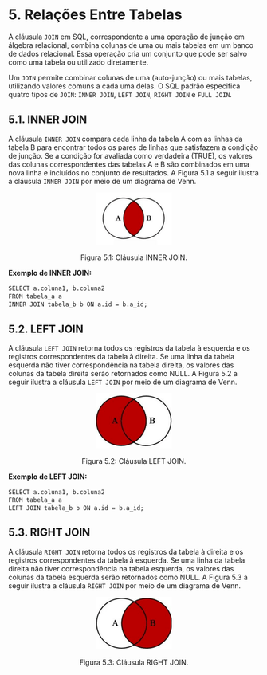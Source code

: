 # 5. Relações Entre Tabelas

A cláusula `JOIN` em SQL, correspondente a uma operação de junção em álgebra relacional, combina colunas de uma ou mais tabelas em um banco de dados relacional. Essa operação cria um conjunto que pode ser salvo como uma tabela ou utilizado diretamente.

Um `JOIN` permite combinar colunas de uma (auto-junção) ou mais tabelas, utilizando valores comuns a cada uma delas. O SQL padrão especifica quatro tipos de `JOIN`: `INNER JOIN`, `LEFT JOIN`, `RIGHT JOIN` e `FULL JOIN`.

## 5.1. INNER JOIN

A cláusula `INNER JOIN` compara cada linha da tabela A com as linhas da tabela B para encontrar todos os pares de linhas que satisfazem a condição de junção. Se a condição for avaliada como verdadeira (TRUE), os valores das colunas correspondentes das tabelas A e B são combinados em uma nova linha e incluídos no conjunto de resultados. A Figura 5.1 a seguir ilustra a cláusula `INNER JOIN` por meio de um diagrama de Venn.

<div align="center">
    <img src="../imgs/inner_join.png" width="30%" style="max-height: 50vh;"/>
    <p>Figura 5.1: Cláusula INNER JOIN.</p>
</div>

**Exemplo de INNER JOIN:**

```
SELECT a.coluna1, b.coluna2
FROM tabela_a a
INNER JOIN tabela_b b ON a.id = b.a_id;
```

## 5.2. LEFT JOIN

A cláusula `LEFT JOIN` retorna todos os registros da tabela à esquerda e os registros correspondentes da tabela à direita. Se uma linha da tabela esquerda não tiver correspondência na tabela direita, os valores das colunas da tabela direita serão retornados como NULL. A Figura 5.2 a seguir ilustra a cláusula `LEFT JOIN` por meio de um diagrama de Venn.

<div align="center">
    <img src="../imgs/left_join.png" width="30%" style="max-height: 50vh;"/>
    <p>Figura 5.2: Cláusula LEFT JOIN.</p>
</div>

**Exemplo de LEFT JOIN:**

```
SELECT a.coluna1, b.coluna2
FROM tabela_a a
LEFT JOIN tabela_b b ON a.id = b.a_id;
```

## 5.3. RIGHT JOIN

A cláusula `RIGHT JOIN` retorna todos os registros da tabela à direita e os registros correspondentes da tabela à esquerda. Se uma linha da tabela direita não tiver correspondência na tabela esquerda, os valores das colunas da tabela esquerda serão retornados como NULL. A Figura 5.3 a seguir ilustra a cláusula `RIGHT JOIN` por meio de um diagrama de Venn.

<div align="center">
    <img src="../imgs/right_join.png" width="30%" style="max-height: 50vh;"/>
    <p>Figura 5.3: Cláusula RIGHT JOIN.</p>
</div>